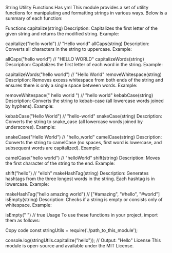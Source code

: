 String Utility Functions
Has yml
This module provides a set of utility functions for manipulating and formatting strings in various ways. Below is a summary of each function:

Functions
capitalize(string)
Description: Capitalizes the first letter of the given string and returns the modified string.
Example:


capitalize("hello world") // "Hello world"
allCaps(string)
Description: Converts all characters in the string to uppercase.
Example:


allCaps("hello world") // "HELLO WORLD"
capitalizeWords(string)
Description: Capitalizes the first letter of each word in the string.
Example:


capitalizeWords("hello world") // "Hello World"
removeWhitespace(string)
Description: Removes excess whitespace from both ends of the string and ensures there is only a single space between words.
Example:


removeWhitespace("   hello   world   ") // "hello world"
kebabCase(string)
Description: Converts the string to kebab-case (all lowercase words joined by hyphens).
Example:


kebabCase("Hello World") // "hello-world"
snakeCase(string)
Description: Converts the string to snake_case (all lowercase words joined by underscores).
Example:


snakeCase("Hello World") // "hello_world"
camelCase(string)
Description: Converts the string to camelCase (no spaces, first word is lowercase, and subsequent words are capitalized).
Example:


camelCase("hello world") // "helloWorld"
shift(string)
Description: Moves the first character of the string to the end.
Example:


shift("hello") // "elloh"
makeHashTag(string)
Description: Generates hashtags from the three longest words in the string. Each hashtag is in lowercase.
Example:


makeHashTag("hello amazing world") // ["#amazing", "#hello", "#world"]
isEmpty(string)
Description: Checks if a string is empty or consists only of whitespace.
Example:


isEmpty("   ") // true
Usage
To use these functions in your project, import them as follows:


Copy code
const stringUtils = require('./path_to_this_module');

console.log(stringUtils.capitalize("hello")); // Output: "Hello"
License
This module is open-source and available under the MIT License. 